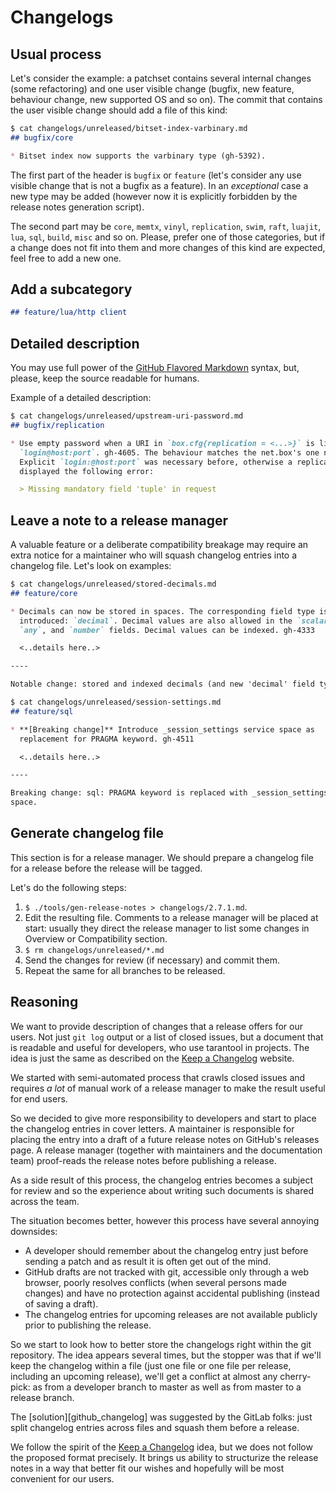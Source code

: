 # Changelogs

## Usual process

Let's consider the example: a patchset contains several internal changes (some
refactoring) and one user visible change (bugfix, new feature, behaviour
change, new supported OS and so on). The commit that contains the user visible
change should add a file of this kind:

```markdown
$ cat changelogs/unreleased/bitset-index-varbinary.md
## bugfix/core

* Bitset index now supports the varbinary type (gh-5392).
```

The first part of the header is `bugfix` or `feature` (let's consider any use
visible change that is not a bugfix as a feature). In an *exceptional* case a
new type may be added (however now it is explicitly forbidden by the release
notes generation script).

The second part may be `core`, `memtx`, `vinyl`, `replication`, `swim`, `raft`,
`luajit`, `lua`, `sql`, `build`, `misc` and so on. Please, prefer one of those
categories, but if a change does not fit into them and more changes of this
kind are expected, feel free to add a new one.

## Add a subcategory

```markdown
## feature/lua/http client
```

## Detailed description

You may use full power of the [GitHub Flavored Markdown][gfm] syntax, but,
please, keep the source readable for humans.

Example of a detailed description:

```markdown
$ cat changelogs/unreleased/upstream-uri-password.md
## bugfix/replication

* Use empty password when a URI in `box.cfg{replication = <...>}` is like
  `login@host:port`. gh-4605. The behaviour matches the net.box's one now.
  Explicit `login:@host:port` was necessary before, otherwise a replica
  displayed the following error:

  > Missing mandatory field 'tuple' in request
```

## Leave a note to a release manager

A valuable feature or a deliberate compatibility breakage may require an extra
notice for a maintainer who will squash changelog entries into a changelog
file. Let's look on examples:

```markdown
$ cat changelogs/unreleased/stored-decimals.md
## feature/core

* Decimals can now be stored in spaces. The corresponding field type is
  introduced: `decimal`. Decimal values are also allowed in the `scalar`,
  `any`, and `number` fields. Decimal values can be indexed. gh-4333

  <..details here..>

----

Notable change: stored and indexed decimals (and new 'decimal' field type).
```

```markdown
$ cat changelogs/unreleased/session-settings.md
## feature/sql

* **[Breaking change]** Introduce _session_settings service space as
  replacement for PRAGMA keyword. gh-4511

  <..details here..>

----

Breaking change: sql: PRAGMA keyword is replaced with _session_settings system
space.
```

## Generate changelog file

This section is for a release manager. We should prepare a changelog file for a
release before the release will be tagged.

Let's do the following steps:


1. `$ ./tools/gen-release-notes > changelogs/2.7.1.md`.
2. Edit the resulting file. Comments to a release manager will be placed at
   start: usually they direct the release manager to list some changes in
   Overview or Compatibility section.
3. `$ rm changelogs/unreleased/*.md`
4. Send the changes for review (if necessary) and commit them.
5. Repeat the same for all branches to be released.

## Reasoning

We want to provide description of changes that a release offers for our users.
Not just `git log` output or a list of closed issues, but a document that is
readable and useful for developers, who use tarantool in projects. The idea is
just the same as described on the [Keep a Changelog][keep_a_changelog] website.

We started with semi-automated process that crawls closed issues and requires
*a lot* of manual work of a release manager to make the result useful for end
users.

So we decided to give more responsibility to developers and start to place the
changelog entries in cover letters. A maintainer is responsible for placing the
entry into a draft of a future release notes on GitHub's releases page. A
release manager (together with maintainers and the documentation team)
proof-reads the release notes before publishing a release.

As a side result of this process, the changelog entries becomes a subject for
review and so the experience about writing such documents is shared across the
team.

The situation becomes better, however this process have several annoying
downsides:

* A developer should remember about the changelog entry just before sending a
  patch and as result it is often get out of the mind.
* GitHub drafts are not tracked with git, accessible only through a web
  browser, poorly resolves conflicts (when several persons made changes) and
  have no protection against accidental publishing (instead of saving a draft).
* The changelog entries for upcoming releases are not available publicly prior
  to publishing the release.

So we start to look how to better store the changelogs right within the git
repository. The idea appears several times, but the stopper was that if we'll
keep the changelog within a file (just one file or one file per release,
including an upcoming release), we'll get a conflict at almost any cherry-pick:
as from a developer branch to master as well as from master to a release
branch.

The [solution][github_changelog] was suggested by the GitLab folks: just split
changelog entries across files and squash them before a release.

We follow the spirit of the [Keep a Changelog][keep_a_changelog] idea, but we
does not follow the proposed format precisely. It brings us ability to
structurize the release notes in a way that better fit our wishes and hopefully
will be most convenient for our users.

[gfm]: https://guides.github.com/features/mastering-markdown/
[keep_a_changelog]: https://keepachangelog.com/en/1.0.0/
[gitlab_changelog]: https://docs.gitlab.com/ee/development/changelog.html
